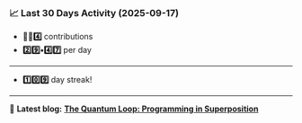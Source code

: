 <!--START_STATS-->
### 📈 Last 30 Days Activity (2025-09-17)  
- **🎱🎱4️⃣** contributions  
- **2️⃣9️⃣•4️⃣7️⃣** per day
---
- **1️⃣0️⃣9️⃣** day streak!
---
📝 **Latest blog:** [**The Quantum Loop: Programming in Superposition**](https://andriak.com/blog/quantum-loop)
<!--END_STATS-->
